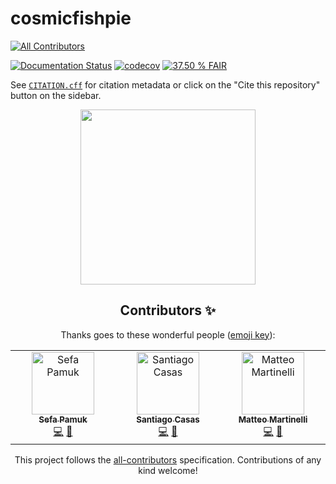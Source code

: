 # cosmicfishpie
<!-- ALL-CONTRIBUTORS-BADGE:START - Do not remove or modify this section -->
[![All Contributors](https://img.shields.io/badge/all_contributors-3-orange.svg?style=flat-square)](#contributors-)
<!-- ALL-CONTRIBUTORS-BADGE:END -->

[![Documentation Status](https://readthedocs.org/projects/cosmicfishpie/badge/?version=latest)](https://cosmicfishpie.readthedocs.io/en/latest/?badge=latest)
[![codecov](https://codecov.io/github/santiagocasas/cosmicfishpie/graph/badge.svg?token=BXTVDPXPUO)](https://codecov.io/github/santiagocasas/cosmicfishpie)
[![37.50 % FAIR](https://img.shields.io/badge/FAIR_assessment-37.50_%25-red)](https://fair-checker.france-bioinformatique.fr/assessment/68da9e3cc49e421b3e2cf501)

See [`CITATION.cff`](CITATION.cff) for citation metadata or click on the "Cite this repository" button on the sidebar.

<div align="center">
  <img src="https://github.com/santiagocasas/cosmicfishpie/assets/6987716/1816b3b7-0920-4a2c-aafd-9c4ba1dc3e2b" width="280">



## Contributors ✨

Thanks goes to these wonderful people ([emoji key](https://allcontributors.org/docs/en/emoji-key)):

<!-- ALL-CONTRIBUTORS-LIST:START - Do not remove or modify this section -->
<!-- prettier-ignore-start -->
<!-- markdownlint-disable -->
<table>
  <tbody>
    <tr>
      <td align="center" valign="top" width="14.28%"><a href="https://github.com/Sefa76"><img src="https://avatars.githubusercontent.com/u/19888927?v=4?s=100" width="100px;" alt="Sefa Pamuk"/><br /><sub><b>Sefa Pamuk</b></sub></a><br /><a href="https://github.com/santiagocasas/cosmicfishpie/commits?author=Sefa76" title="Code">💻</a> <a href="#design-Sefa76" title="Design">🎨</a></td>
      <td align="center" valign="top" width="14.28%"><a href="http://www.santicasas.xyz"><img src="https://avatars.githubusercontent.com/u/6987716?v=4?s=100" width="100px;" alt="Santiago Casas"/><br /><sub><b>Santiago Casas</b></sub></a><br /><a href="https://github.com/santiagocasas/cosmicfishpie/commits?author=santiagocasas" title="Code">💻</a> <a href="#design-santiagocasas" title="Design">🎨</a></td>
      <td align="center" valign="top" width="14.28%"><a href="https://github.com/matmartinelli"><img src="https://avatars.githubusercontent.com/u/17426508?v=4?s=100" width="100px;" alt="Matteo Martinelli"/><br /><sub><b>Matteo Martinelli</b></sub></a><br /><a href="https://github.com/santiagocasas/cosmicfishpie/commits?author=matmartinelli" title="Code">💻</a> <a href="#design-matmartinelli" title="Design">🎨</a></td>
    </tr>
  </tbody>
</table>

<!-- markdownlint-restore -->
<!-- prettier-ignore-end -->

<!-- ALL-CONTRIBUTORS-LIST:END -->

This project follows the [all-contributors](https://github.com/all-contributors/all-contributors) specification. Contributions of any kind welcome!